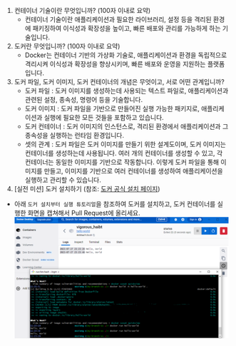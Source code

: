 1. 컨테이너 기술이란 무엇입니까? (100자 이내로 요약)
    - 컨테이너 기술이란 애플리케이션과 필요한 라이브러리, 설정 등을 격리된 환경에 패키징하여 이식성과 확장성을 높이고, 빠른 배포와 관리를 가능하게 하는 기술입니다.
2. 도커란 무엇입니까? (100자 이내로 요약)
    - Docker는 컨테이너 기반의 가상화 기술로, 애플리케이션과 환경을 독립적으로 격리시켜 이식성과 확장성을 향상시키며, 빠른 배포와 운영을 지원하는 플랫폼입니다.
3. 도커 파일, 도커 이미지, 도커 컨테이너의 개념은 무엇이고, 서로 어떤 관계입니까?
    - 도커 파일 : 도커 이미지를 생성하는데 사용되는 텍스트 파일로, 애플리케이션과 관련된 설정, 종속성, 명령어 등을 기술합니다.
    - 도커 이미지 : 도커 파일을 기반으로 만들어진 실행 가능한 패키지로, 애플리케이션과 실행에 필요한 모든 것들을 포함하고 있습니다.
    - 도커 컨테이너 : 도커 이미지의 인스턴스로, 격리된 환경에서 애플리케이션과 그 종속성을 실행하는 런타임 환경입니다.
    - 셋의 관계 : 도커 파일은 도커 이미지를 만들기 위한 설계도이며, 도커 이미지는 컨테이너를 생성하는데 사용됩니다. 여러 개의 컨테이너를 생성할 수 있고, 각 컨테이너는 동일한 이미지를 기반으로 작동합니다. 이렇게 도커 파일을 통해 이미지를 만들고, 이미지를 기반으로 여러 컨테이너를 생성하여 애플리케이션을 실행하고 관리할 수 있습니다.
4. [실전 미션] 도커 설치하기 (참조: [도커 공식 설치 페이지](https://docs.docker.com/engine/install/))
- 아래 `도커 설치부터 실행 튜토리얼`을 참조하여 도커를 설치하고, 도커 컨테이너를 실행한 화면을 캡쳐해서 Pull Request에 올리세요.
![capture.png](capture.png)